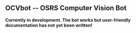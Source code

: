## OCVbot -- OSRS Computer Vision Bot

**Currently in development. The bot works but user-friendly documentation has not yet been written!**
